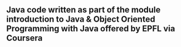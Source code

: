## Java code written as part of the module introduction to Java & Object Oriented Programming with Java offered by EPFL via Coursera
